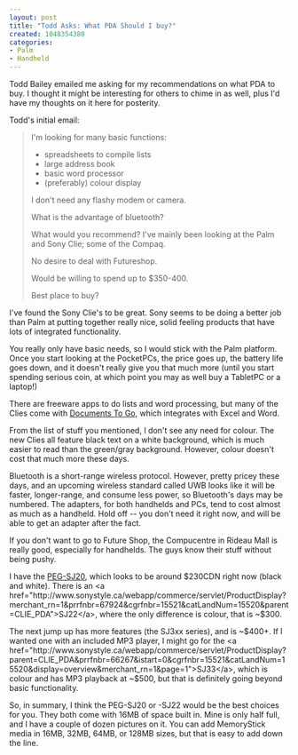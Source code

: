 ```yaml
--- 
layout: post
title: "Todd Asks: What PDA Should I buy?"
created: 1048354380
categories: 
- Palm
- Handheld
---
```

Todd Bailey emailed me asking for my recommendations on what PDA to buy. I thought it might be interesting for others to chime in as well, plus I'd have my thoughts on it here for posterity.

Todd's initial email:<blockquote>I'm looking for many basic functions:<ul><li>spreadsheets to compile lists</li><li>large address book</li><li>basic word processor</li><li>(preferably) colour display</li></ul>I don't need any flashy modem or camera.
 
What is the advantage of bluetooth?
 
What would you recommend? I've mainly been looking at the Palm and Sony Clie; some of the Compaq.
 
No desire to deal with Futureshop.
 
Would be willing to spend up to $350-400.
 
Best place to buy?</blockquote>I've found the Sony Clie's to be great. Sony seems to be doing a better job than Palm at putting together really nice, solid feeling products that have lots of integrated functionality.

You really only have basic needs, so I would stick with the Palm platform. Once you start looking at the PocketPCs, the price goes up, the battery life goes down, and it doesn't really give you that much more (until you start spending serious coin, at which point you may as well buy a TabletPC or a laptop!)

There are freeware apps to do lists and word processing, but many of the Clies come with <a href="http://www.dataviz.com/products/documentstogo/">Documents To Go</a>, which integrates with Excel and Word.

From the list of stuff you mentioned, I don't see any need for colour. The new Clies all feature black text on a white background, which is much easier to read than the green/gray background. However, colour doesn't cost that much more these days.

Bluetooth is a short-range wireless protocol. However, pretty pricey these days, and an upcoming wireless standard called UWB looks like it will be faster, longer-range, and consume less power, so Bluetooth's days may be numbered. The adapters, for both handhelds and PCs, tend to cost almost as much as a handheld. Hold off -- you don't need it right now, and will be able to get an adapter after the fact.

If you don't want to go to Future Shop, the Compucentre in Rideau Mall is really good, especially for handhelds. The guys know their stuff without being pushy.

I have the <a href="http://www.sonystyle.ca/webapp/commerce/servlet/ProductDisplay?merchant_rn=1&prrfnbr=62462&cgrfnbr=15521&catLandNum=15520&parent=CLIE_PDA">PEG-SJ20</a>, which looks to be around $230CDN right now (black and white). There is an <a href="http://www.sonystyle.ca/webapp/commerce/servlet/ProductDisplay?merchant_rn=1&prrfnbr=67924&cgrfnbr=15521&catLandNum=15520&parent=CLIE_PDA">SJ22</a>, where the only difference is colour, that is ~$300.

The next jump up has more features (the SJ3xx series), and is ~$400+. If I wanted one with an included MP3 player, I might go for the <a href="http://www.sonystyle.ca/webapp/commerce/servlet/ProductDisplay?parent=CLIE_PDA&prrfnbr=66267&istart=0&cgrfnbr=15521&catLandNum=15520&display=overview&merchant_rn=1&page=1">SJ33</a>, which is colour and has MP3 playback at ~$500, but that is definitely going beyond basic functionality.

So, in summary, I think the PEG-SJ20 or -SJ22 would be the best choices for you. They both come with 16MB of space built in. Mine is only half full, and I have a couple of dozen pictures on it. You can add MemoryStick media in 16MB, 32MB, 64MB, or 128MB sizes, but that is easy to add down the line.
